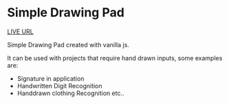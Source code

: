 # Simple Drawing Pad
[LIVE URL](https://www.tarun-bisht.github.io/drawing-pad/)

Simple Drawing Pad created with vanilla js.

It can be used with projects that require hand drawn inputs, some examples are:

- Signature in application
- Handwritten Digit Recognition
- Handdrawn clothing Recognition  etc..
